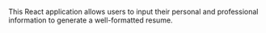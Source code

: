 This React application allows users to input their personal and professional information to generate
a well-formatted resume.
